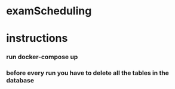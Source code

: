 # examScheduling

# instructions

### run docker-compose up

### before every run you have to delete all the tables in the database
